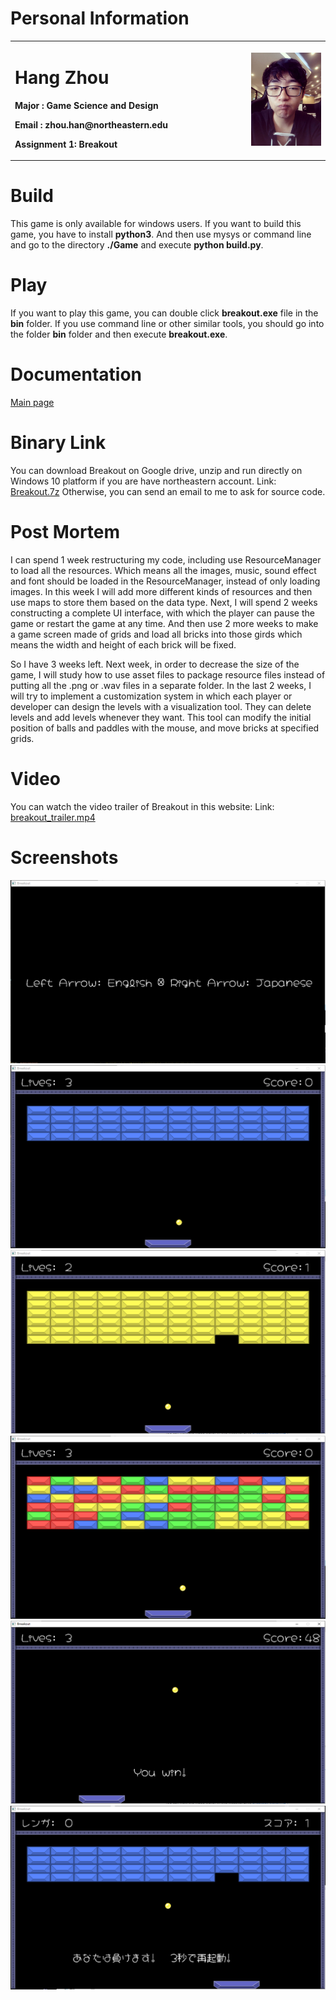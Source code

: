 # Personal Information


<table border="0">
  <tr>
    <td width="75%">
      <h1>Hang Zhou</h1>
      <p><b>Major : Game Science and Design</b></p>
      <p><b>Email : zhou.han@northeastern.edu</b></p>
      <p><b>Assignment 1: Breakout</b></p>
    </td>
     <td width="25%">
      <img src="hangzhou.jpg" width="100%">
    </td>

  </tr>
</table>


# Build
This game is only available for windows users. If you want to build this game, you have to install **python3**. And then use mysys or command line and go to the directory **./Game** and execute **python build.py**.

# Play
If you want to play this game, you can double click **breakout.exe** file in the **bin** folder. If you use command line or other similar tools, you should go into the folder **bin** folder and then execute **breakout.exe**.

# Documentation
[Main page](./html/index.html)
# Binary Link
You can download Breakout on Google drive, unzip and run directly on Windows 10 platform if you are have northeastern account. Link: [Breakout.7z](https://drive.google.com/file/d/1hja6T8q5zGLiyiclGFBYEn-Vaj9ENcZa/view?usp=sharing)
Otherwise, you can send an email to me to ask for source code.
# Post Mortem

I can spend 1 week restructuring my code, including use ResourceManager to load all the resources. Which means all the images, music, sound effect and font should be loaded in the ResourceManager, instead of only loading images. In this week I will add more different kinds of resources and then use maps to store them based on the data type. Next, I will spend 2 weeks constructing a complete UI interface, with which the player can pause the game or restart the game at any time. And then use 2 more weeks to make a game screen made of grids and load all bricks into those girds which means the width and height of each brick will be fixed.

So I have 3 weeks left. Next week, in order to decrease the size of the game, I will study how to use asset files to package resource files instead of putting all the .png or .wav files in a separate folder. In the last 2 weeks, I will try to implement a  customization system in which each player or developer can design the levels with a visualization tool. They can delete levels and add levels whenever they want. This tool can modify the initial position of balls and paddles with the mouse, and move bricks at specified grids.


# Video

You can watch the video trailer of Breakout in this website: Link: [breakout_trailer.mp4](https://drive.google.com/file/d/1J2yctzmQSII5dBA7eiaZ-MNhWkmjEiCV/view?usp=sharing)

# Screenshots
<img src="start_page.png">
<img src="level1_image.png">
<img src="level2_image.png">
<img src="level3_image.png">
<img src="win_image.png">
<img src="lose_image.png">
